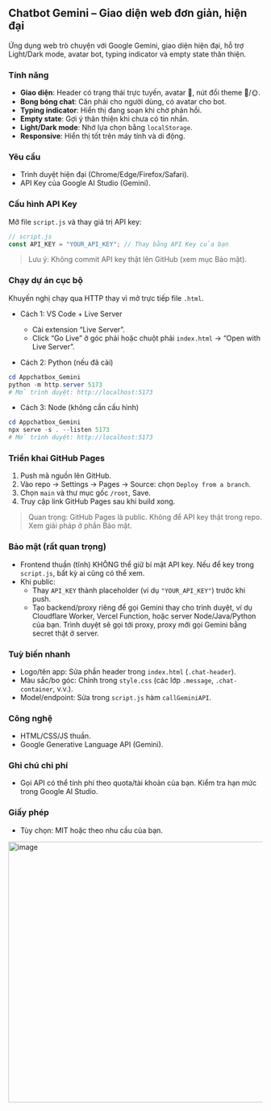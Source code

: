 ## Chatbot Gemini – Giao diện web đơn giản, hiện đại

Ứng dụng web trò chuyện với Google Gemini, giao diện hiện đại, hỗ trợ Light/Dark mode, avatar bot, typing indicator và empty state thân thiện.

### Tính năng
- **Giao diện**: Header có trạng thái trực tuyến, avatar 🤖, nút đổi theme 🌙/🌞.
- **Bong bóng chat**: Căn phải cho người dùng, có avatar cho bot.
- **Typing indicator**: Hiển thị đang soạn khi chờ phản hồi.
- **Empty state**: Gợi ý thân thiện khi chưa có tin nhắn.
- **Light/Dark mode**: Nhớ lựa chọn bằng `localStorage`.
- **Responsive**: Hiển thị tốt trên máy tính và di động.

### Yêu cầu
- Trình duyệt hiện đại (Chrome/Edge/Firefox/Safari).
- API Key của Google AI Studio (Gemini).

### Cấu hình API Key
Mở file `script.js` và thay giá trị API key:

```js
// script.js
const API_KEY = "YOUR_API_KEY"; // Thay bằng API Key của bạn
```

> Lưu ý: Không commit API key thật lên GitHub (xem mục Bảo mật).

### Chạy dự án cục bộ
Khuyến nghị chạy qua HTTP thay vì mở trực tiếp file `.html`.

- Cách 1: VS Code + Live Server
  - Cài extension “Live Server”.
  - Click “Go Live” ở góc phải hoặc chuột phải `index.html` → “Open with Live Server”.

- Cách 2: Python (nếu đã cài)
```powershell
cd Appchatbox_Gemini
python -m http.server 5173
# Mở trình duyệt: http://localhost:5173
```

- Cách 3: Node (không cần cấu hình)
```powershell
cd Appchatbox_Gemini
npx serve -s . --listen 5173
# Mở trình duyệt: http://localhost:5173
```

### Triển khai GitHub Pages
1. Push mã nguồn lên GitHub.
2. Vào repo → Settings → Pages → Source: chọn `Deploy from a branch`.
3. Chọn `main` và thư mục gốc `/root`, Save.
4. Truy cập link GitHub Pages sau khi build xong.

> Quan trọng: GitHub Pages là public. Không để API key thật trong repo. Xem giải pháp ở phần Bảo mật.

### Bảo mật (rất quan trọng)
- Frontend thuần (tĩnh) KHÔNG thể giữ bí mật API key. Nếu để key trong `script.js`, bất kỳ ai cũng có thể xem.
- Khi public:
  - Thay `API_KEY` thành placeholder (ví dụ `"YOUR_API_KEY"`) trước khi push.
  - Tạo backend/proxy riêng để gọi Gemini thay cho trình duyệt, ví dụ Cloudflare Worker, Vercel Function, hoặc server Node/Java/Python của bạn. Trình duyệt sẽ gọi tới proxy, proxy mới gọi Gemini bằng secret thật ở server.

### Tuỳ biến nhanh
- Logo/tên app: Sửa phần header trong `index.html` (`.chat-header`).
- Màu sắc/bo góc: Chỉnh trong `style.css` (các lớp `.message`, `.chat-container`, v.v.).
- Model/endpoint: Sửa trong `script.js` hàm `callGeminiAPI`.

### Công nghệ
- HTML/CSS/JS thuần.
- Google Generative Language API (Gemini).

### Ghi chú chi phí
- Gọi API có thể tính phí theo quota/tài khoản của bạn. Kiểm tra hạn mức trong Google AI Studio.

### Giấy phép
- Tùy chọn: MIT hoặc theo nhu cầu của bạn.
<img width="1045" height="516" alt="image" src="https://github.com/user-attachments/assets/b8583f47-cc18-4e04-8774-53a009571dcc" />
